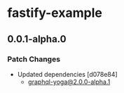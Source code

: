 # fastify-example

## 0.0.1-alpha.0
### Patch Changes

- Updated dependencies [d078e84]
  - graphql-yoga@2.0.0-alpha.1
